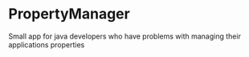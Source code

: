 # PropertyManager
Small app for java developers who have problems with managing their applications properties
